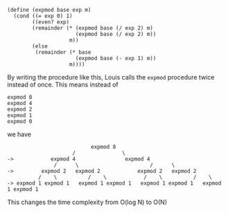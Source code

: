 ```
(define (expmod base exp m)
  (cond ((= exp 0) 1)
        ((even? exp)
        (remainder (* (expmod base (/ exp 2) m)
                      (expmod base (/ exp 2) m))
                    m))
        (else
         (remainder (* base
                      (expmod base (- exp 1) m))
                    m))))
```

By writing the procedure like this, Louis calls the `expmod` procedure twice instead of once.
This means instead of

```
expmod 8
expmod 4
expmod 2
expmod 1
expmod 0
```

we have

```
                           expmod 8
                     /               \
->            expmod 4                expmod 4
               /      \                       /      \
->         expmod 2   expmod 2            expmod 2   expmod 2
          /    \          /    \            /    \          /    \
-> expmod 1 expmod 1   expmod 1 expmod 1   expmod 1 expmod 1   expmod 1 expmod 1
```

This changes the time complexity from O(log N) to O(N)